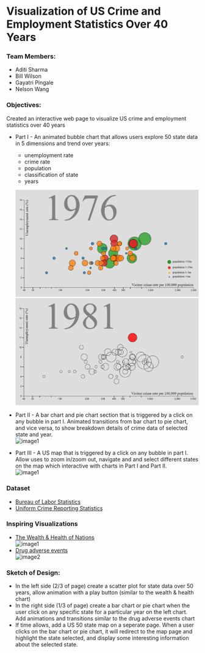 # Visualization of US Crime and Employment Statistics Over 40 Years

### Team Members:
+ Aditi Sharma
+ Bill Wilson
+ Gayatri Pingale
+ Nelson Wang


### Objectives:  
Created an interactive web page to visualize US crime and employment statistics over 40 years

+ Part I - An animated bubble chart that allows users explore 50 state data in 5 dimensions and trend over years:
    + unemployment rate
    + crime rate
    + population
    + classification of state
    + years  
      
    ![image1](images/bubble_chart_1.PNG)![image1](images/bubble_chart_2.PNG)  
      
+ Part II - A bar chart and pie chart section that is triggered by a click on any bubble in part I.  Animated transitions from bar chart to pie chart, and vice versa, to show breakdown details of crime data of selected state and year.  
![image1](images/Wealth_and_health_of_nations.PNG)  
+ Part III - A US map that is triggered by a click on any bubble in part I.  Allow uses to zoom in/zoom out, navigate and and select different states on the map which interactive with charts in Part I and Part II.  
![image1](images/Wealth_and_health_of_nations.PNG)

### Dataset

+ [Bureau of Labor Statistics](https://www.bls.gov/lau/rdscnp16.htm)
+ [Uniform Crime Reporting Statistics](https://www.bjs.gov/ucrdata/Search/Crime/State/StatebyState.cfm?NoVariables=Y&CFID=247193930&CFTOKEN=b6105fea0ed761eb-FDFE448E-D159-1EA8-A5EFE168BA588D99)

### Inspiring Visualizations

+ [The Wealth & Health of Nations](https://bost.ocks.org/mike/nations/)  
![image1](images/Wealth_and_health_of_nations.PNG)
+ [Drug adverse events](https://openfda-visualization.firebaseapp.com/#/)  
![image2](images/Drug_adverse_events.PNG)

### Sketch of Design:

+ In the left side (2/3 of page) create a scatter plot for state data over 50 years, allow animation with a play button (similar to the wealth & health chart)
+ In the right side (1/3 of page) create a bar chart or pie chart when the user click on any specific state for a particular year on the left chart.  Add animations and transitions similar to the drug adverse events chart
+ If time allows, add a US 50 state map on a seperate page.  When a user clicks on the bar chart or pie chart, it will redirect to the map page and highlight the state selected, and display some interesting information about the selected state.
